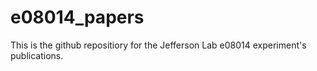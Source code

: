 # e08014_papers

This is the github repositiory for the Jefferson Lab e08014 experiment's publications.
